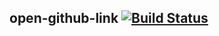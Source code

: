 ## open-github-link [![Build Status](https://travis-ci.org/delphinus35/open-github-link.svg?branch=master)](https://travis-ci.org/delphinus35/open-github-link)
